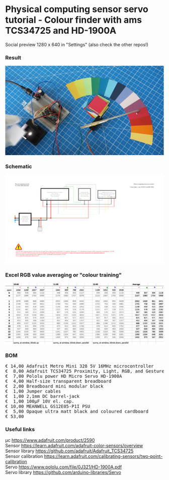 # Physical computing sensor servo tutorial - Colour finder with ams TCS34725 and HD-1900A

Social preview 1280 x 640 in "Settings" (also check the other repos!)

### Result

![](Assets/6a%20result.jpg)

### Schematic

![](Assets/6a%20schematic.png)

### Excel RGB value averaging or "colour training"

![](Assets/6a%20RGB%20value%20averaging.png)

### BOM

<pre>
€ 14,00 Adafruit Metro Mini 328 5V 16MHz microcontroller
€  8,00 Adafruit TCS34725 Proximity, Light, RGB, and Gesture Sensor
€  7,00 Pololu power HD Micro Servo HD-1900A
€  4,00 Half-size transparent breadboard
€  2,00 Breadboard mini modular black
€  1,00 Jumper cables
€  1,00 2,1mm DC barrel-jack
€  1,00 100µF 10V el. cap.
€ 10,00 MEANWELL GS12E05-P1I PSU
€  5,00 Opaque ultra matt black and coloured cardboard
€ 53,00
</pre>  

### Useful links  

μc https://www.adafruit.com/product/2590  
Sensor https://learn.adafruit.com/adafruit-color-sensors/overview  
Sensor library https://github.com/adafruit/Adafruit_TCS34725  
Sensor calibration https://learn.adafruit.com/calibrating-sensors/two-point-calibration  
Servo https://www.pololu.com/file/0J321/HD-1900A.pdf  
Servo library https://github.com/arduino-libraries/Servo  
